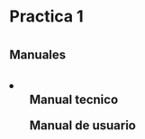 <h1>Practica 1<h1>
<h2>Manuales<h2>
<li>
    <ul>Manual tecnico</ul>
    <ul>Manual de usuario</ul>
</li>